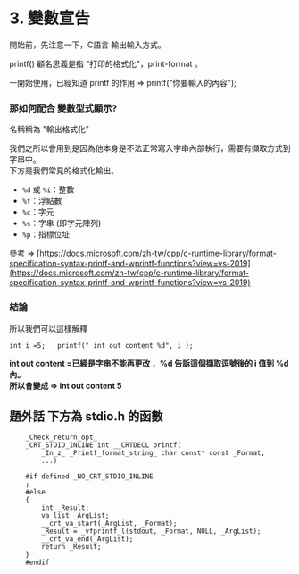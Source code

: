# 3. 變數宣告

開始前，先注意一下，C語言 輸出輸入方式。

printf\(\) 顧名思義是指 "打印的格式化"，print-format 。

一開始使用，已經知道 printf 的作用 =&gt;  printf\("你要輸入的內容"\);  


### 那如何配合 變數型式顯示?

名稱稱為 "輸出格式化"

  
 我們之所以會用到是因為他本身是不法正常寫入字串內部執行，需要有擷取方式到字串中。  
下方是我們常見的格式化輸出。

* `%d` 或 `%i`：整數
* `%f`：浮點數
* `%c`：字元
* `%s`：字串 \(即字元陣列\)
* `%p`：指標位址

參考 =&gt; [https://docs.microsoft.com/zh-tw/cpp/c-runtime-library/format-specification-syntax-printf-and-wprintf-functions?view=vs-2019](https://docs.microsoft.com/zh-tw/cpp/c-runtime-library/format-specification-syntax-printf-and-wprintf-functions?view=vs-2019)

### 結論

所以我們可以這樣解釋 

`int i =5;  
printf(" int out content %d", i );`  
  
**int out content =已經是字串不能再更改 ，%d 告訴這個擷取逗號後的 i 值到 %d 內。  
所以會變成  =&gt; int out content 5**



## 題外話 下方為 stdio.h 的函數

```text
    _Check_return_opt_
    _CRT_STDIO_INLINE int __CRTDECL printf(
        _In_z_ _Printf_format_string_ char const* const _Format,
        ...)
        
    #if defined _NO_CRT_STDIO_INLINE
    ;
    #else
    {
        int _Result;
        va_list _ArgList;
        __crt_va_start(_ArgList, _Format);
        _Result = _vfprintf_l(stdout, _Format, NULL, _ArgList);
        __crt_va_end(_ArgList);
        return _Result;
    }
    #endif
```



